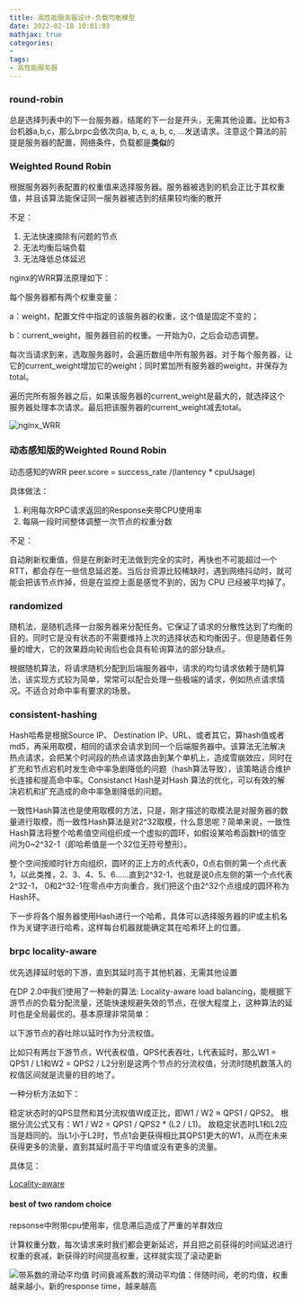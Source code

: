 ```yaml
---
title: 高性能服务器设计-负载均衡模型
date: 2022-02-18 10:01:03
mathjax: true
categories:
- 
tags: 
- 高性能服务器
---
```


### round-robin

总是选择列表中的下一台服务器，结尾的下一台是开头，无需其他设置。比如有3台机器a,b,c，那么brpc会依次向a, b, c, a, b, c, ...发送请求。注意这个算法的前提是服务器的配置，网络条件，负载都是**类似**的

### Weighted Round Robin

根据服务器列表配置的权重值来选择服务器。服务器被选到的机会正比于其权重值，并且该算法能保证同一服务器被选到的结果较均衡的散开

不足：

1. 无法快速摘除有问题的节点
2. 无法均衡后端负载
3. 无法降低总体延迟

nginx的WRR算法原理如下：

每个服务器都有两个权重变量：

a：weight，配置文件中指定的该服务器的权重，这个值是固定不变的；

b：current_weight，服务器目前的权重。一开始为0，之后会动态调整。

每次当请求到来，选取服务器时，会遍历数组中所有服务器。对于每个服务器，让它的current_weight增加它的weight；同时累加所有服务器的weight，并保存为total。

遍历完所有服务器之后，如果该服务器的current_weight是最大的，就选择这个服务器处理本次请求。最后把该服务器的current_weight减去total。

![nginx_WRR](https://img-blog.csdn.net/20160731092902416?watermark/2/text/aHR0cDovL2Jsb2cuY3Nkbi5uZXQv/font/5a6L5L2T/fontsize/400/fill/I0JBQkFCMA==/dissolve/70/gravity/Center)

### 动态感知版的Weighted Round Robin

动态感知的WRR
peer.score = success_rate /(lantency * cpuUsage)

具体做法：

1. 利用每次RPC请求返回的Response夹带CPU使用率
2. 每隔一段时间整体调整一次节点的权重分数

不足：

自动刷新权重值，但是在刷新时无法做到完全的实时，再快也不可能超过一个 RTT，都会存在一些信息延迟差。当后台资源比较稀缺时，遇到网络抖动时，就可能会把该节点炸掉，但是在监控上面是感觉不到的，因为 CPU 已经被平均掉了。

### randomized

随机法，是随机选择一台服务器来分配任务。它保证了请求的分散性达到了均衡的目的。同时它是没有状态的不需要维持上次的选择状态和均衡因子。但是随着任务量的增大，它的效果趋向轮询后也会具有轮询算法的部分缺点。

根据随机算法，将请求随机分配到后端服务器中，请求的均匀请求依赖于随机算法，该实现方式较为简单，常常可以配合处理一些极端的请求，例如热点请求情况。不适合对命中率有要求的场景。

### consistent-hashing

Hash哈希是根据Source IP、 Destination IP、URL、或者其它，算hash值或者md5，再采用取模，相同的请求会请求到同一个后端服务器中。该算法无法解决热点请求，会把某个时间段的热点请求路由到某个单机上，造成雪崩效应，同时在扩充和节点宕机时发生命中率急剧降低的问题（hash算法导致），该策略适合维护长连接和提高命中率。Consistanct Hash是对Hash 算法的优化，可以有效的解决宕机和扩充造成的命中率急剧降低的问题。

一致性Hash算法也是使用取模的方法，只是，刚才描述的取模法是对服务器的数量进行取模，而一致性Hash算法是对2^32取模，什么意思呢？简单来说，一致性Hash算法将整个哈希值空间组织成一个虚拟的圆环，如假设某哈希函数H的值空间为0~2^32-1（即哈希值是一个32位无符号整形）。

整个空间按顺时针方向组织，圆环的正上方的点代表0，0点右侧的第一个点代表1，以此类推，2、3、4、5、6……直到2^32-1，也就是说0点左侧的第一个点代表2^32-1， 0和2^32-1在零点中方向重合，我们把这个由2^32个点组成的圆环称为Hash环。

下一步将各个服务器使用Hash进行一个哈希，具体可以选择服务器的IP或主机名作为关键字进行哈希，这样每台机器就能确定其在哈希环上的位置。

### brpc locality-aware

优先选择延时低的下游，直到其延时高于其他机器，无需其他设置

在DP 2.0中我们使用了一种新的算法: Locality-aware load balancing，能根据下游节点的负载分配流量，还能快速规避失效的节点，在很大程度上，这种算法的延时也是全局最优的。基本原理非常简单：

以下游节点的吞吐除以延时作为分流权值。

比如只有两台下游节点，W代表权值，QPS代表吞吐，L代表延时，那么W1 = QPS1 / L1和W2 = QPS2 / L2分别是这两个节点的分流权值，分流时随机数落入的权值区间就是流量的目的地了。

一种分析方法如下：

稳定状态时的QPS显然和其分流权值W成正比，即W1 / W2 ≈ QPS1 / QPS2。
根据分流公式又有：W1 / W2 = QPS1 / QPS2 * (L2 / L1)。
故稳定状态时L1和L2应当是趋同的。当L1小于L2时，节点1会更获得相比其QPS1更大的W1，从而在未来获得更多的流量，直到其延时高于平均值或没有更多的流量。

具体见：

[Locality-aware](https://github.com/apache/incubator-brpc/blob/master/docs/cn/lalb.md)

#### best of two random choice

repsonse中附带cpu使用率，信息滞后造成了严重的羊群效应

计算权重分数，每次请求来时我们都会更新延迟，并且把之前获得的时间延迟进行权重的衰减，新获得的时间提高权重，这样就实现了滚动更新

![带系数的滑动平均值](http://cdn.b5mang.com/2020123022446.png)
时间衰减系数的滑动平均值：伴随时间，老的均值，权重越来越小，新的response time，越来越高
